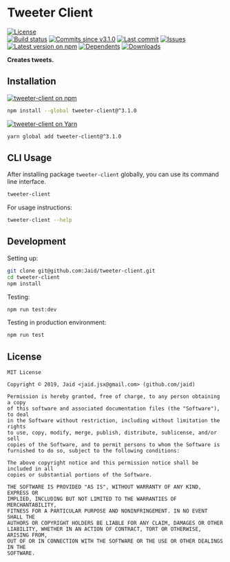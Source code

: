 # Tweeter Client


<a href="https://raw.githubusercontent.com/Jaid/tweeter-client/master/license.txt"><img src="https://img.shields.io/github/license/Jaid/tweeter-client?style=flat-square" alt="License"/></a>  
<a href="https://actions-badge.atrox.dev/Jaid/tweeter-client/goto"><img src="https://img.shields.io/endpoint.svg?style=flat-square&url=https%3A%2F%2Factions-badge.atrox.dev%2FJaid%2Ftweeter-client%2Fbadge" alt="Build status"/></a> <a href="https://github.com/Jaid/tweeter-client/commits"><img src="https://img.shields.io/github/commits-since/Jaid/tweeter-client/v3.1.0?style=flat-square&logo=github" alt="Commits since v3.1.0"/></a> <a href="https://github.com/Jaid/tweeter-client/commits"><img src="https://img.shields.io/github/last-commit/Jaid/tweeter-client?style=flat-square&logo=github" alt="Last commit"/></a> <a href="https://github.com/Jaid/tweeter-client/issues"><img src="https://img.shields.io/github/issues/Jaid/tweeter-client?style=flat-square&logo=github" alt="Issues"/></a>  
<a href="https://npmjs.com/package/tweeter-client"><img src="https://img.shields.io/npm/v/tweeter-client?style=flat-square&logo=npm&label=latest%20version" alt="Latest version on npm"/></a> <a href="https://github.com/Jaid/tweeter-client/network/dependents"><img src="https://img.shields.io/librariesio/dependents/npm/tweeter-client?style=flat-square&logo=npm" alt="Dependents"/></a> <a href="https://npmjs.com/package/tweeter-client"><img src="https://img.shields.io/npm/dm/tweeter-client?style=flat-square&logo=npm" alt="Downloads"/></a>

**Creates tweets.**















## Installation
<a href="https://npmjs.com/package/tweeter-client"><img src="https://img.shields.io/badge/npm-tweeter--client-C23039?style=flat-square&logo=npm" alt="tweeter-client on npm"/></a>
```bash
npm install --global tweeter-client@^3.1.0
```
<a href="https://yarnpkg.com/package/tweeter-client"><img src="https://img.shields.io/badge/Yarn-tweeter--client-2F8CB7?style=flat-square&logo=yarn&logoColor=white" alt="tweeter-client on Yarn"/></a>
```bash
yarn global add tweeter-client@^3.1.0
```




## CLI Usage
After installing package `tweeter-client` globally, you can use its command line interface.
```bash
tweeter-client
```
For usage instructions:
```bash
tweeter-client --help
```




## Development



Setting up:
```bash
git clone git@github.com:Jaid/tweeter-client.git
cd tweeter-client
npm install
```
Testing:
```bash
npm run test:dev
```
Testing in production environment:
```bash
npm run test
```


## License
```text
MIT License

Copyright © 2019, Jaid <jaid.jsx@gmail.com> (github.com/jaid)

Permission is hereby granted, free of charge, to any person obtaining a copy
of this software and associated documentation files (the "Software"), to deal
in the Software without restriction, including without limitation the rights
to use, copy, modify, merge, publish, distribute, sublicense, and/or sell
copies of the Software, and to permit persons to whom the Software is
furnished to do so, subject to the following conditions:

The above copyright notice and this permission notice shall be included in all
copies or substantial portions of the Software.

THE SOFTWARE IS PROVIDED "AS IS", WITHOUT WARRANTY OF ANY KIND, EXPRESS OR
IMPLIED, INCLUDING BUT NOT LIMITED TO THE WARRANTIES OF MERCHANTABILITY,
FITNESS FOR A PARTICULAR PURPOSE AND NONINFRINGEMENT. IN NO EVENT SHALL THE
AUTHORS OR COPYRIGHT HOLDERS BE LIABLE FOR ANY CLAIM, DAMAGES OR OTHER
LIABILITY, WHETHER IN AN ACTION OF CONTRACT, TORT OR OTHERWISE, ARISING FROM,
OUT OF OR IN CONNECTION WITH THE SOFTWARE OR THE USE OR OTHER DEALINGS IN THE
SOFTWARE.
```
